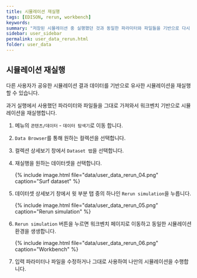 ```yaml
---
title: 시뮬레이션 재실행
tags: [EDISON, rerun, workbench]
keywords:
summary: "저장된 시뮬레이션 중 실행했던 것과 동일한 파라미터와 파일들을 기반으로 다시 시뮬레이션을 실행해보고 싶다면, 과거 실행에서 사용했던 파라미터와 파일들을 그대로 가져와서 워크벤치 기반 시뮬레이션을 실행합니다. "
sidebar: user_sidebar
permalink: user_data_rerun.html
folder: user_data
---
```


## 시뮬레이션 재실행
다른 사용자가 공유한 시뮬레이션 결과 데이터를 기반으로 유사한 시뮬레이션을 재실행할 수 있습니다. 

과거 실행에서 사용했던 파라미터와 파일들을 그대로 가져와서 워크벤치 기반으로 시뮬레이션을 재실행합니다. 

1. 메뉴의 `콘텐츠/데이터` - `데이터 탐색기`로 이동 합니다.
1. `Data Browser`를 통해 원하는 컬렉션을 선택합니다.
1. 컬렉션 상세보기 창에서 `Dataset 탭`을 선택합니다.
1. 재실행을 원하는 데이터셋을 선택합니다. 

    {% include image.html file="data/user_data_rerun_04.png" caption="Surf dataset" %}

1. 데이터셋 상세보기 창에서 윗 부분 탭 중의 하나인 `Rerun simulation`을 누릅니다.

    {% include image.html file="data/user_data_rerun_05.png" caption="Rerun simulation" %}

1. `Rerun simulation` 버튼을 누르면 워크벤치 페이지로 이동하고 동일한 시뮬레이션 환경을 생생합니다. 

    {% include image.html file="data/user_data_rerun_06.png" caption="Workbench" %}

1. 입력 파라미터나 파일을 수정하거나 그대로 사용하여 나만의 시뮬레이션을 수행합니다. 

<br>